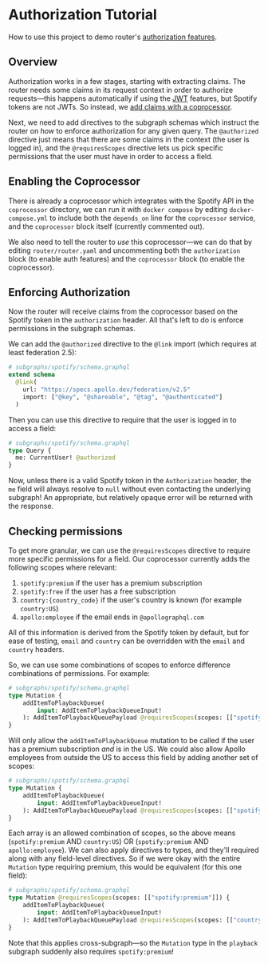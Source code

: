 # Authorization Tutorial

How to use this project to demo router's [authorization features][authz docs].

## Overview

Authorization works in a few stages, starting with extracting claims. The router needs some claims in its request context in order to authorize requests—this happens automatically if using the [JWT][jwt docs] features, but Spotify tokens are not JWTs. So instead, we [add claims with a coprocessor][coprocessor docs].

Next, we need to add directives to the subgraph schemas which instruct the router on _how_ to enforce authorization for any given query. The `@authorized` directive just means that there are some claims in the context (the user is logged in), and the `@requiresScopes` directive lets us pick specific permissions that the user must have in order to access a field.

## Enabling the Coprocessor

There is already a coprocessor which integrates with the Spotify API in the `coprocessor` directory, we can run it with `docker compose` by editing `docker-compose.yml` to include both the `depends_on` line for the `coprocessor` service, and the `coprocessor` block itself (currently commented out).

We also need to tell the router to _use_ this coprocessor—we can do that by editing `router/router.yaml` and uncommenting both the `authorization` block (to enable auth features) and the `coprocessor` block (to enable the coprocessor).

## Enforcing Authorization

Now the router will receive claims from the coprocessor based on the Spotify token in the `authorization` header. All that's left to do is enforce permissions in the subgraph schemas.

We can add the `@authorized` directive to the `@link` import (which requires at least federation 2.5):

```graphql
# subgraphs/spotify/schema.graphql
extend schema
  @link(
    url: "https://specs.apollo.dev/federation/v2.5"
    import: ["@key", "@shareable", "@tag", "@authenticated"]
  )
```

Then you can use this directive to require that the user is logged in to access a field:

```graphql 
# subgraphs/spotify/schema.graphql
type Query {
  me: CurrentUser! @authorized
}
```

Now, unless there is a valid Spotify token in the `Authorization` header, the `me` field will always resolve to `null` without even contacting the underlying subgraph! An appropriate, but relatively opaque error will be returned with the response.

## Checking permissions

To get more granular, we can use the `@requiresScopes` directive to require more specific permissions for a field. Our coprocessor currently adds the following scopes where relevant:

1. `spotify:premium` if the user has a premium subscription
2. `spotify:free` if the user has a free subscription
3. `country:{country_code}` if the user's country is known (for example `country:US`)
4. `apollo:employee` if the email ends in `@apollographql.com`

All of this information is derived from the Spotify token by default, but for ease of testing, `email` and `country` can be overridden with the `email` and `country` headers.

So, we can use some combinations of scopes to enforce difference combinations of permissions. For example:

```graphql
# subgraphs/spotify/schema.graphql
type Mutation {
    addItemToPlaybackQueue(
        input: AddItemToPlaybackQueueInput!
    ): AddItemToPlaybackQueuePayload @requiresScopes(scopes: [["spotify:premium", "country:US"]])
}
```

Will only allow the `addItemToPlaybackQueue` mutation to be called if the user has a premium subscription _and_ is in the US. We could also allow Apollo employees from outside the US to access this field by adding another set of scopes:

```graphql
# subgraphs/spotify/schema.graphql
type Mutation {
    addItemToPlaybackQueue(
        input: AddItemToPlaybackQueueInput!
    ): AddItemToPlaybackQueuePayload @requiresScopes(scopes: [["spotify:premium", "country:US"], ["spotify:premium", "apollo:employee"]])
}
```

Each array is an allowed combination of scopes, so the above means (`spotify:premium` AND `country:US`) OR (`spotify:premium` AND `apollo:employee`). We can also apply directives to types, and they'll required along with any field-level directives. So if we were okay with the entire `Mutation` type requiring premium, this would be equivalent (for this one field):

```graphql
# subgraphs/spotify/schema.graphql
type Mutation @requiresScopes(scopes: [["spotify:premium"]]) {
    addItemToPlaybackQueue(
        input: AddItemToPlaybackQueueInput!
    ): AddItemToPlaybackQueuePayload @requiresScopes(scopes: [["country:US"], ["apollo:employee"]])
}
```

Note that this applies cross-subgraph—so the `Mutation` type in the `playback` subgraph suddenly also requires `spotify:premium`!

[authz docs]: https://www.apollographql.com/docs/router/configuration/authorization
[jwt docs]: https://www.apollographql.com/docs/router/configuration/authn-jwt
[coprocessor docs]: https://www.apollographql.com/docs/router/customizations/coprocessor#adding-authorization-claims-via-coprocessor
